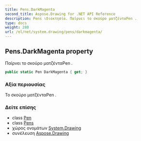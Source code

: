 ```yaml
---
title: Pens.DarkMagenta
second_title: Aspose.Drawing for .NET API Reference
description: Pens ιδιοκτησία. Παίρνει το σκούρο ματζένταPen .
type: docs
weight: 280
url: /el/net/system.drawing/pens/darkmagenta/
---
```

## Pens.DarkMagenta property

Παίρνει το σκούρο ματζένταPen .

```csharp
public static Pen DarkMagenta { get; }
```

### Αξία περιουσίας

Το σκούρο ματζένταPen .

### Δείτε επίσης

* class [Pen](../../pen/)
* class [Pens](../)
* χώρος ονομάτων [System.Drawing](../../pens/)
* συνέλευση [Aspose.Drawing](../../../)


